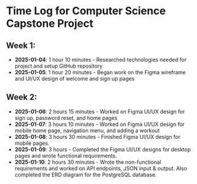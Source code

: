 # Time Log for Computer Science Capstone Project

## Week 1:
- **2025-01-04**: 1 hour 10 minutes - Researched technologies needed for project and setup GitHub repository
- **2025-01-05**: 1 hour 20 minutes - Began work on the Figma wireframe and UI/UX design of welcome and sign up pages

## Week 2:
- **2025-01-06**: 2 hours 15 minutes - Worked on Figma UI/UX design for sign up, password reset, and home pages
- **2025-01-07**: 3 hours 10 minutes - Worked on Figma UI/UX design for mobile home page, navigation menu, and adding a workout
- **2025-01-08**: 3 hours 30 minutes - Finished Figma UI/UX design for mobile pages.
- **2025-01-09**: 3 hours - Completed the Figma UI/UX designs for desktop pages and wrote functional requirements.
- **2025-01-10**: 2 hours 30 minutes - Wrote the non-functional requirements and worked on API endpoints, JSON input & output. Also completed the ERD diagram for the PostgreSQL database.
